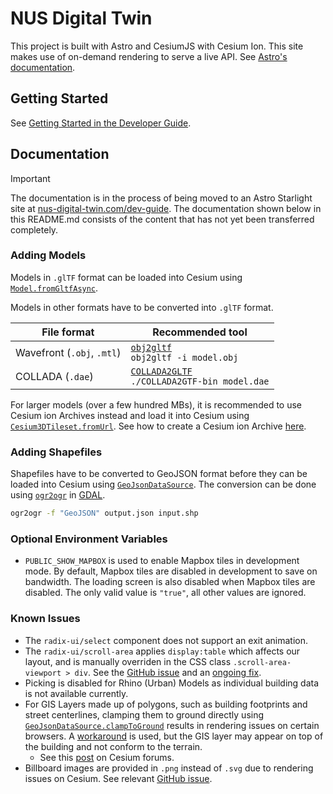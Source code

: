 # NUS Digital Twin

This project is built with Astro and CesiumJS with Cesium Ion. This site makes use of on-demand rendering to serve a live API. See [Astro's documentation](https://docs.astro.build/en/guides/on-demand-rendering/#enabling-on-demand-rendering).

## Getting Started

See [Getting Started in the Developer Guide](https://www.nus-digital-twin.com/dev-guide/getting-started/).

## Documentation

> [!IMPORTANT]
> The documentation is in the process of being moved to an Astro Starlight site at [nus-digital-twin.com/dev-guide](https://nus-digital-twin.com/dev-guide). The documentation shown below in this README.md consists of the content that has not yet been transferred completely.

### Adding Models

Models in `.glTF` format can be loaded into Cesium using [`Model.fromGltfAsync`](https://cesium.com/learn/ion-sdk/ref-doc/Model.html#.fromGltfAsync).

Models in other formats have to be converted into `.glTF` format.

| File format                | Recommended tool                                                                                |
| -------------------------- | ----------------------------------------------------------------------------------------------- |
| Wavefront (`.obj`, `.mtl`) | [`obj2gltf`](https://github.com/CesiumGS/obj2gltf)<br>`obj2gltf -i model.obj`                   |
| COLLADA (`.dae`)           | [`COLLADA2GLTF`](https://github.com/KhronosGroup/COLLADA2GLTF)<br>`./COLLADA2GTF-bin model.dae` |

For larger models (over a few hundred MBs), it is recommended to use Cesium ion Archives instead and load it into Cesium using [`Cesium3DTileset.fromUrl`](https://cesium.com/learn/ion-sdk/ref-doc/Cesium3DTileset.html#.fromUrl). See how to create a Cesium ion Archive [here](https://cesium.com/learn/ion/cesium-ion-archives-and-exports/).

### Adding Shapefiles

Shapefiles have to be converted to GeoJSON format before they can be loaded into Cesium using [`GeoJsonDataSource`](https://cesium.com/learn/ion-sdk/ref-doc/GeoJsonDataSource.html). The conversion can be done using [`ogr2ogr`](https://gdal.org/programs/ogr2ogr.html) in [GDAL](https://gdal.org/).

```bash
ogr2ogr -f "GeoJSON" output.json input.shp
```

### Optional Environment Variables

- `PUBLIC_SHOW_MAPBOX` is used to enable Mapbox tiles in development mode. By default, Mapbox tiles are disabled in development to save on bandwidth. The loading screen is also disabled when Mapbox tiles are disabled. The only valid value is `"true"`, all other values are ignored.

### Known Issues

- The `radix-ui/select` component does not support an exit animation.
- The `radix-ui/scroll-area` applies `display:table` which affects our layout, and is manually overriden in the CSS class `.scroll-area-viewport > div`. See the [GitHub issue](https://github.com/radix-ui/primitives/issues/926) and an [ongoing fix](https://github.com/radix-ui/primitives/pull/2945).
- Picking is disabled for Rhino (Urban) Models as individual building data is not available currently.
- For GIS Layers made up of polygons, such as building footprints and street centerlines, clamping them to ground directly using [`GeoJsonDataSource.clampToGround`](https://cesium.com/learn/ion-sdk/ref-doc/GeoJsonDataSource.html?classFilter=geojson#.clampToGround) results in rendering issues on certain browsers. A [workaround](https://github.com/City-Syntax/nus-digital-twin/pull/74) is used, but the GIS layer may appear on top of the building and not conform to the terrain.
  - See this [post](https://community.cesium.com/t/macos-driver-bug-for-small-clamp-to-ground-polygons/24277) on Cesium forums.
- Billboard images are provided in `.png` instead of `.svg` due to rendering issues on Cesium. See relevant [GitHub issue](https://github.com/CesiumGS/cesium/issues/4235).
